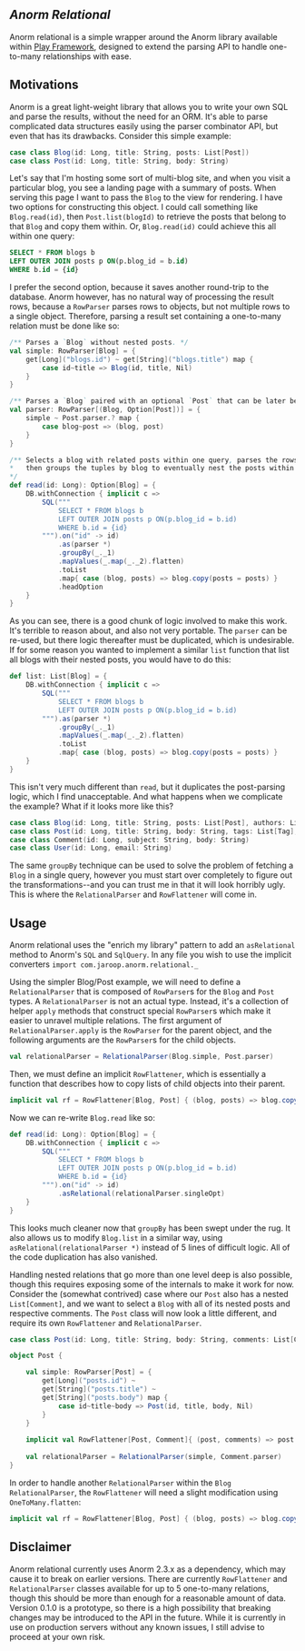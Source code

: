 *Anorm Relational*
------------------------------------------------

Anorm relational is a simple wrapper around the Anorm library available within [Play Framework](http://www.playframework.com), designed to extend the parsing API to handle one-to-many relationships with ease.

Motivations
-----------

Anorm is a great light-weight library that allows you to write your own SQL and parse the results, without the need for an ORM.  It's able to parse complicated data structures easily using the parser combinator API, but even that has its drawbacks. Consider this simple example:

```scala
case class Blog(id: Long, title: String, posts: List[Post])
case class Post(id: Long, title: String, body: String)
```

Let's say that I'm hosting some sort of multi-blog site, and when you visit a particular blog, you see a landing page with a summary of posts. When serving this page I want to pass the `Blog` to the view for rendering. I have two options for constructing this object. I could call something like `Blog.read(id)`, then `Post.list(blogId)` to retrieve the posts that belong to that `Blog` and copy them within. Or, `Blog.read(id)` could achieve this all within one query:

```SQL
SELECT * FROM blogs b
LEFT OUTER JOIN posts p ON(p.blog_id = b.id)
WHERE b.id = {id}
```

I prefer the second option, because it saves another round-trip to the database. Anorm however, has no natural way of processing the result rows, because a `RowParser` parses rows to objects, but not multiple rows to a single object. Therefore, parsing a result set containing a one-to-many relation must be done like so:

```scala
/** Parses a `Blog` without nested posts. */
val simple: RowParser[Blog] = {
    get[Long]("blogs.id") ~ get[String]("blogs.title") map {
        case id~title => Blog(id, title, Nil)
    }
}

/** Parses a `Blog` paired with an optional `Post` that can be later be collapsed into one object. */
val parser: RowParser[(Blog, Option[Post])] = {
    simple ~ Post.parser.? map {
        case blog~post => (blog, post)
    }
}

/** Selects a blog with related posts within one query, parses the rows as (blog, post) tuples,
*   then groups the tuples by blog to eventually nest the posts within their parent blog.
*/
def read(id: Long): Option[Blog] = {
    DB.withConnection { implicit c =>
        SQL("""
            SELECT * FROM blogs b
            LEFT OUTER JOIN posts p ON(p.blog_id = b.id)
            WHERE b.id = {id}
        """).on("id" -> id)
            .as(parser *)
            .groupBy(_._1)
            .mapValues(_.map(_._2).flatten)
            .toList
            .map{ case (blog, posts) => blog.copy(posts = posts) }
            .headOption
    }
}
```

As you can see, there is a good chunk of logic involved to make this work. It's terrible to reason about, and also not very portable. The `parser` can be re-used, but there logic thereafter must be duplicated, which is undesirable. If for some reason you wanted to implement a similar `list` function that list all blogs with their nested posts, you would have to do this:

```scala
def list: List[Blog] = {
    DB.withConnection { implicit c =>
        SQL("""
            SELECT * FROM blogs b
            LEFT OUTER JOIN posts p ON(p.blog_id = b.id)
        """).as(parser *)
            .groupBy(_._1)
            .mapValues(_.map(_._2).flatten)
            .toList
            .map{ case (blog, posts) => blog.copy(posts = posts) }
    }
}
```

This isn't very much different than `read`, but it duplicates the post-parsing logic, which I find unacceptable. And what happens when we complicate the example? What if it looks more like this?

``` scala
case class Blog(id: Long, title: String, posts: List[Post], authors: List[User])
case class Post(id: Long, title: String, body: String, tags: List[Tag], comments: List[Comment])
case class Comment(id: Long, subject: String, body: String)
case class User(id: Long, email: String)
```

The same `groupBy` technique can be used to solve the problem of fetching a `Blog` in a single query, however you must start over completely to figure out the transformations--and you can trust me in that it will look horribly ugly. This is where the `RelationalParser` and `RowFlattener` will come in.

Usage
-----

Anorm relational uses the "enrich my library" pattern to add an `asRelational` method to Anorm's `SQL` and `SqlQuery`.  In any file you wish to use the implicit converters `import com.jaroop.anorm.relational._` 

Using the simpler Blog/Post example, we will need to define a `RelationalParser` that is composed of `RowParser`s for the `Blog` and `Post` types. A `RelationalParser` is not an actual type. Instead, it's a collection of helper `apply` methods that construct special `RowParser`s which make it easier to unravel multiple relations. The first argument of `RelationalParser.apply` is the `RowParser` for the parent object, and the following arguments are the `RowParser`s for the child objects.

```scala
val relationalParser = RelationalParser(Blog.simple, Post.parser)
```

Then, we must define an implicit `RowFlattener`, which is essentially a function that describes how to copy lists of child objects into their parent.

```scala
implicit val rf = RowFlattener[Blog, Post] { (blog, posts) => blog.copy(posts = posts) }
```

Now we can re-write `Blog.read` like so:

```scala
def read(id: Long): Option[Blog] = {
    DB.withConnection { implicit c =>
        SQL("""
            SELECT * FROM blogs b
            LEFT OUTER JOIN posts p ON(p.blog_id = b.id)
            WHERE b.id = {id}
        """).on("id" -> id)
            .asRelational(relationalParser.singleOpt)
    }
}
```

This looks much cleaner now that `groupBy` has been swept under the rug. It also allows us to modify `Blog.list` in a similar way, using `asRelational(relationalParser *)` instead of 5 lines of difficult logic. All of the code duplication has also vanished.

Handling nested relations that go more than one level deep is also possible, though this requires exposing some of the internals to make it work for now. Consider the (somewhat contrived) case where our `Post` also has a nested `List[Comment]`, and we want to select a `Blog` with all of its nested posts and respective comments. The `Post` class will now look a little different, and require its own `RowFlattener` and `RelationalParser`. 

```scala
case class Post(id: Long, title: String, body: String, comments: List[Comment])

object Post {

    val simple: RowParser[Post] = {
        get[Long]("posts.id") ~
        get[String]("posts.title") ~
        get[String]("posts.body") map {
            case id~title~body => Post(id, title, body, Nil)
        }
    }
    
    implicit val RowFlattener[Post, Comment]{ (post, comments) => post.copy(comments = comments) }
    
    val relationalParser = RelationalParser(simple, Comment.parser)
}
```
In order to handle another `RelationalParser` within the `Blog` `RelationalParser`, the `RowFlattener` will need a slight modification using `OneToMany.flatten`:

```scala
implicit val rf = RowFlattener[Blog, Post] { (blog, posts) => blog.copy(posts = OneToMany.flatten(posts)) }
```

Disclaimer
----------

Anorm relational currently uses Anorm 2.3.x as a dependency, which may cause it to break on earlier versions. There are currently `RowFlattener` and `RelationalParser` classes available for up to 5 one-to-many relations, though this should be more than enough for a reasonable amount of data. Version 0.1.0 is a prototype, so there is a high possibility that breaking changes may be introduced to the API in the future. While it is currently in use on production servers without any known issues, I still advise to proceed at your own risk.

